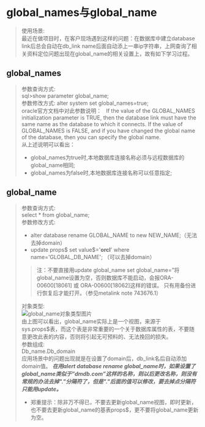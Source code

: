 # global_names与global_name

>使用场景:  
最近在做项目时，在客户现场遇到这样的问题：在数据库中建立database link后总会自动在db_link name后面自动添上一串ip字符串，上网查询了相关资料定位问题出现在global_name的相关设置上，故有如下学习过程。

## global_names
>参数查询方式:  
>sql>show parameter global_name;  
>参数修改方式:
>alter system set global_names=true;  
>oracle官方文档中对此参数说明：    
>If the value of the GLOBAL_NAMES initialization parameter is TRUE, then the database link must have the same name as the database to which it connects. If the value of GLOBAL_NAMES is FALSE, and if you have changed the global name of the database, then you can specify the global name.  
>从上述说明可以看出：
>+ global_names为true时,本地数据库连接名称必须与远程数据库的global_name相同;
>+ global_names为false时,本地数据库连接名称可以任意指定;

## global_name
>参数查询方式:  
>select * from global_name;  
>参数修改方式:   
>+ alter database rename GLOBAL_NAME to new NEW_NAME;（无法去掉domain）   
>+ update props$ set value$='__orcl__' where name='GLOBAL_DB_NAME'; （可以去掉domain）   
>
>>注：不要直接用update global_name set global_name=”将global_name设置为空，否则数据库不能启动，会报ORA-00600[18061] 或 ORA-00600[18062]这样的错误。 只有用备份进行恢复后才能打开。（参见metalink note 743676.1）
>
>对象类型:  
>![global_name对象类型图片](https://github.com/yzy199391/LearnSummery/blob/master/oracle%E5%AD%A6%E4%B9%A0/image/global_name%E5%AF%B9%E8%B1%A1%E7%B1%BB%E5%9E%8B.png"global_name对象类型")  
>由上图可以看出，global_name实际上是一个视图，来源于sys.props$表，而这个表是非常重要的一个关于数据库属性的表，不要随意更改此表的内容，否则将引起无可预料的、无法挽回的损失。  
>参数组成:  
>Db_name.Db_domain  
>应用场景中的问题出现就是在设置了domain后，db_link名后自动添加domain值。
>___在用alert database rename global_name时，如果设置了global_name类似于”dmdb.com”这样的名称，则以后更改名称，则没有常规的办法去掉"."分隔符了，但是"."后面的值可以修改，要去掉点分隔符只能用update。___  
>+ 郑重提示：除非万不得已，不要去更新global_name视图，即时更新，也不要去更新global_name的基表props$，更不要将global_name更新为空。
